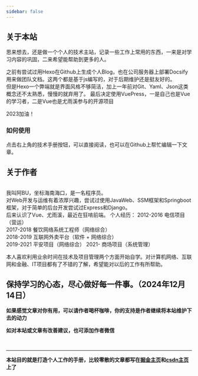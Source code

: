 ```yaml
---
sidebar: false
---
```


## 关于本站
思来想去，还是做一个个人的技术主站，记录一些工作上常用的东西，一来是对学习内容的巩固，二来希望能帮助到更多的人。  

之前有尝试过用Hexo在Github上生成个人Blog，也在公司服务器上部署Docsify用来做团队文档。这两个都是基于js编写的，对于后期维护还是挺友好的。  
但是Hexo一个弊端就是界面风格不够简洁，加上一年前对Git、Yaml、Json这类概念还不太熟悉，慢慢的就弃用了。
最后决定使用VuePress，一是自己也是Vue的学习者，二是Vue也是尤雨溪参与的开源项目

2023加油！

### 如何使用
点击右上角的技术手册按钮，可以直接阅读，也可以在Github上帮忙编辑一下文章。

## 关于作者
<div align=center>
<img :src="$withBase('/assets/img/profile.png')" style="zoom:30%">
</div>

我叫阿BU，坐标海南海口，是一名程序员。  
对Web开发与运维有着浓厚兴趣，尝试过使用JavaWeb、SSM框架和Springboot框架，对于简单的后台开发尝试过Express和Django。  
后来认识了Vue、尤雨溪，最近在狂啃前端。
个人经历：
2012-2016   电信项目（营运）  
2017-2018   餐饮网络系统工程师（网络综合）  
2018-2019   互联网外卖平台（软件 + 网络综合）  
2019-2021   平安项目（网络综合）
2021-       商场项目（系统管理）

本人喜欢利用业余时间在技术及项目管理两个方面开始自学。对计算机网络、互联网和金融、IT项目都有了不错的了解，希望能对以后的工作有所帮助。

**保持学习的心态，尽心做好每一件事。（2024年12月14日）**
----
**如果感觉文章对你有用，可以请作者喝杯咖啡，你的支持是作者继续将本站维护下去的动力**

**如对本站或文章有改善建议，也可添加作者微信**
<div align=center>
<img :src="$withBase('/assets/img/qrcode.jpg')" style="zoom:30%">
<img :src="$withBase('/assets/img/addme.jpg')" style="zoom:23.2%">
</div>

---
**本站目的就是打造个人工作的手册，比较零散的文章都写在[掘金主页](https://juejin.cn/user/515025701703543)和[csdn主页](https://blog.csdn.net/m0_46428800)上了**



